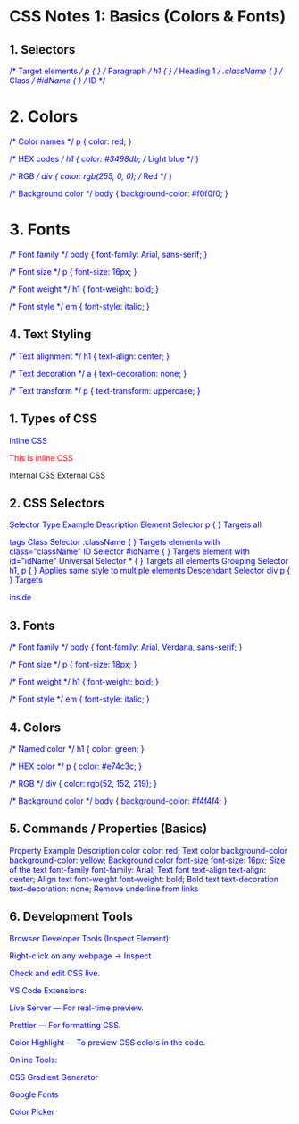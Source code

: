 # CSS Notes 1: Basics (Colors & Fonts)

## 1. Selectors

/* Target elements */
p { }        /* Paragraph */
h1 { }       /* Heading 1 */
.className { }  /* Class */
#idName { }     /* ID */


# 2. Colors

/* Color names */
p {
  color: red;
}

/* HEX codes */
h1 {
  color: #3498db;  /* Light blue */
}

/* RGB */
div {
  color: rgb(255, 0, 0);  /* Red */
}

/* Background color */
body {
  background-color: #f0f0f0;
}


# 3. Fonts

/* Font family */
body {
  font-family: Arial, sans-serif;
}

/* Font size */
p {
  font-size: 16px;
}

/* Font weight */
h1 {
  font-weight: bold;
}

/* Font style */
em {
  font-style: italic;
}


## 4. Text Styling

/* Text alignment */
h1 {
  text-align: center;
}

/* Text decoration */
a {
  text-decoration: none;
}

/* Text transform */
p {
  text-transform: uppercase;
}



## 1. Types of CSS
Inline CSS

<p style="color: red;">This is inline CSS</p>
Internal CSS


<head>
  <style>
    p { color: blue; }
  </style>
</head>
External CSS


<head>
  <link rel="stylesheet" href="style.css">
</head>


## 2. CSS Selectors
Selector Type	                    Example	                  Description
Element Selector	                p { }	             Targets all <p> tags
Class Selector	                .className { }	         Targets elements with class="className"
ID Selector	#idName                  { }	             Targets element with id="idName"
Universal Selector	               * { }	             Targets all elements
Grouping Selector	              h1, p { }	             Applies same style to multiple elements
Descendant Selector	               div p { }	         Targets <p> inside <div>


## 3. Fonts

/* Font family */
body {
  font-family: Arial, Verdana, sans-serif;
}

/* Font size */
p {
  font-size: 18px;
}

/* Font weight */
h1 {
  font-weight: bold;
}

/* Font style */
em {
  font-style: italic;
}


## 4. Colors

/* Named color */
h1 {
  color: green;
}

/* HEX color */
p {
  color: #e74c3c;
}

/* RGB */
div {
  color: rgb(52, 152, 219);
}

/* Background color */
body {
  background-color: #f4f4f4;
}


## 5. Commands / Properties (Basics)
Property	                       Example	                             Description
color	                          color: red;	                          Text color
background-color	        background-color: yellow;	               Background color
font-size	                   font-size: 16px;	                       Size of the text
font-family	                   font-family: Arial;	                       Text font
text-align	                  text-align: center;	                       Align text
font-weight	                    font-weight: bold;	                       Bold text
text-decoration	               text-decoration: none;	         Remove underline from links


## 6. Development Tools
Browser Developer Tools (Inspect Element):

Right-click on any webpage → Inspect

Check and edit CSS live.

VS Code Extensions:

Live Server — For real-time preview.

Prettier — For formatting CSS.

Color Highlight — To preview CSS colors in the code.

Online Tools:

CSS Gradient Generator

Google Fonts

Color Picker

